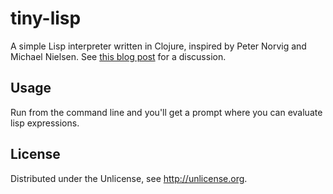# tiny-lisp

A simple Lisp interpreter written in Clojure, inspired by Peter Norvig and Michael Nielsen.
See [this blog post](http://www.janvsmachine.net/2013/09/writing-simple-lisp-interpreter-in-clojure.html) for a discussion.

## Usage

Run from the command line and you'll get a prompt where you can evaluate lisp expressions.

## License

Distributed under the Unlicense, see http://unlicense.org.
